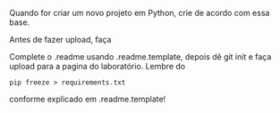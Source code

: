 Quando for criar um novo projeto em Python, crie de acordo com essa base.

Antes de fazer upload, faça

Complete o .readme usando .readme.template, depois dê git init e faça upload para a pagina do laboratório. Lembre do 

    pip freeze > requirements.txt

conforme explicado em .readme.template!

